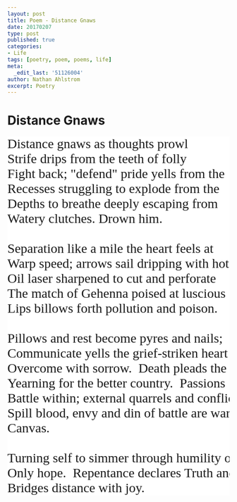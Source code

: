 ```yaml
---
layout: post
title: Poem - Distance Gnaws
date: 20170207
type: post
published: true
categories:
- Life
tags: [poetry, poem, poems, life]
meta:
  _edit_last: '51126004'
author: Nathan Ahlstrom
excerpt: Poetry
---
```

<style>
	.poem {
		margin-top:10px;
		font-family:"Lora,Times New Roman,Serif";
		font-size:30px;
		word-break: break-all;
		word-wrap: break-word;
		background-color:#ffffff; !important
		border: 0px solid #ffffff; !important
	}
</style>
# Distance Gnaws #
<pre class="poem" style="border:0;">
Distance gnaws as thoughts prowl
Strife drips from the teeth of folly
Fight back; "defend" pride yells from the
Recesses struggling to explode from the
Depths to breathe deeply escaping from
Watery clutches. Drown him.

Separation like a mile the heart feels at
Warp speed; arrows sail dripping with hot
Oil laser sharpened to cut and perforate
The match of Gehenna poised at luscious
Lips billows forth pollution and poison.

Pillows and rest become pyres and nails;
Communicate yells the grief-striken heart
Overcome with sorrow.  Death pleads the prophets
Yearning for the better country.  Passions
Battle within; external quarrels and conflicts
Spill blood, envy and din of battle are wars
Canvas.

Turning self to simmer through humility our
Only hope.  Repentance declares Truth and
Bridges distance with joy.
</pre>
